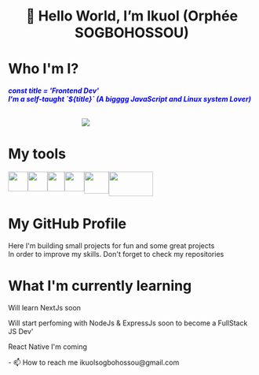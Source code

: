 <h1 style="text-align:center">👋 Hello World, I’m <b>Ikuol</b> (Orphée SOGBOHOSSOU)</h1>
<h1>Who I'm I?</h1>
<div>
      <p style="color:blue">
            <b><i>const title = 'Frontend Dev'<br/>
            I'm a self-taught `${title}` (A bigggg JavaScript and Linux system Lover)</i></b>
      </p>
     
</div>
<br/>
<picture style="margin-left:150px"><img src="https://encrypted-tbn0.gstatic.com/images?q=tbn:ANd9GcReKKRW6bqTPexKyaCiyC3101Cc-geyOsGTPQ5evkGU&s" /></picture>
 <h1>My tools</h1>
  <div style="display:flex;flex-direction:row;align-items:flex-start">
          <img src="https://osakalehusky.com/uploads/162b323c3c4f71309706_1655907267.png" width="40px" />
           <img src="https://upload.wikimedia.org/wikipedia/commons/thumb/6/62/CSS3_logo.svg/800px-CSS3_logo.svg.png" width="40px" />
          <img src="https://upload.wikimedia.org/wikipedia/commons/thumb/9/99/Unofficial_JavaScript_logo_2.svg/800px-Unofficial_JavaScript_logo_2.svg.png"             width="35px" height="40px" />
          <img src="https://encrypted-tbn0.gstatic.com/images?q=tbn:ANd9GcTOPJvR-kaQcRrzFQikt6g94ZSNoXHAW1vtrDuHuzHROHyf6RWRAiL-Y1BRWnVZShZEmT8&usqp=CAU"             width="40px"  height="40px" />
          <img src="https://weberger.net/assets/Bootstrap_logo.1660c8e9.png" width="50px" height="45px"/>
          <img src="https://www.vectorlogo.zone/logos/tailwindcss/tailwindcss-ar21.png" width="90px" height="50px" />
  </div>
  <h1>My GitHub Profile</h1>
  <div>
     <p> Here I'm building small projects for fun and some great projects <br/>
      In order to improve my skills. Don't forget to check my repositories</p>
  </div>
  
  <h1>What I'm currently learning</h1>
  <div>
         <p>Will learn NextJs soon</p>
        <p>Will start perfoming with NodeJs & ExpressJs soon to become a FullStack JS Dev'</p>
        <p>React Native I'm coming</p>
  </div>
- 📫 How to reach me <a mailto="ikuolsogbohossou@gmail.com">ikuolsogbohossou@gmail.com</a>

<!---
Ikuol/Ikuol is a ✨ special ✨ repository because its `README.md` (this file) appears on your GitHub profile.
You can click the Preview link to take a look at your changes.
--->
